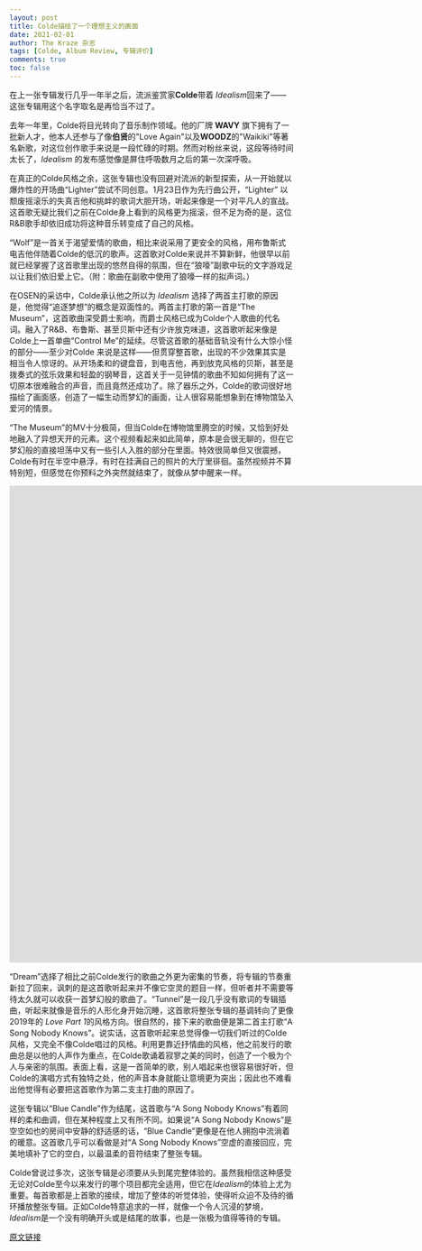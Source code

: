 ```yaml
---
layout: post
title: Colde描绘了一个理想主义的画面
date: 2021-02-01
author: The Kraze 杂志
tags: [Colde, Album Review, 专辑评价]
comments: true
toc: false
---
```


在上一张专辑发行几乎一年半之后，流派鉴赏家**Colde**带着 *Idealism*回来了——这张专辑用这个名字取名是再恰当不过了。

去年一年里，Colde将目光转向了音乐制作领域。他的厂牌 **WAVY** 旗下拥有了一批新人才，他本人还参与了像**伯贤**的"Love Again"以及**WOODZ**的"Waikiki"等著名新歌，对这位创作歌手来说是一段忙碌的时期。然而对粉丝来说，这段等待时间太长了，*Idealism* 的发布感觉像是屏住呼吸数月之后的第一次深呼吸。

在真正的Colde风格之余，这张专辑也没有回避对流派的新型探索，从一开始就以爆炸性的开场曲“Lighter”尝试不同创意。1月23日作为先行曲公开，“Lighter” 以颓废摇滚乐的失真吉他和挑衅的歌词大胆开场，听起来像是一个对平凡人的宣战。这首歌无疑比我们之前在Colde身上看到的风格更为摇滚，但不足为奇的是，这位R&B歌手却依旧成功将这种音乐转变成了自己的风格。

“Wolf”是一首关于渴望爱情的歌曲，相比来说采用了更安全的风格，用布鲁斯式电吉他伴随着Colde的低沉的歌声。这首歌对Colde来说并不算新鲜，他很早以前就已经掌握了这首歌里出现的悠然自得的氛围，但在“狼嚎”副歌中玩的文字游戏足以让我们依旧爱上它。（附：歌曲在副歌中使用了狼嚎一样的拟声词。）

在OSEN的采访中，Colde承认他之所以为 *Idealism* 选择了两首主打歌的原因是，他觉得“追逐梦想”的概念是双面性的。两首主打歌的第一首是“The Museum”，这首歌曲深受爵士影响，而爵士风格已成为Colde个人歌曲的代名词。融入了R&B、布鲁斯、甚至贝斯中还有少许放克味道，这首歌听起来像是Colde上一首单曲“Control Me”的延续。尽管这首歌的基础音轨没有什么大惊小怪的部分——至少对Colde 来说是这样——但贯穿整首歌，出现的不少效果其实是相当令人惊讶的。从开场柔和的键盘音，到电吉他，再到放克风格的贝斯，甚至是拨奏式的弦乐效果和轻盈的钢琴音，这首关于一见钟情的歌曲不知如何拥有了这一切原本很难融合的声音，而且竟然还成功了。除了器乐之外，Colde的歌词很好地描绘了画面感，创造了一幅生动而梦幻的画面，让人很容易能想象到在博物馆坠入爱河的情景。

“The Museum”的MV十分极简，但当Colde在博物馆里腾空的时候，又恰到好处地融入了异想天开的元素。这个视频看起来如此简单，原本是会很无聊的，但在它梦幻般的直接坦荡中又有一些引人入胜的部分在里面。特效很简单但又很震撼，Colde有时在半空中悬浮，有时在挂满自己的照片的大厅里徘徊。虽然视频并不算特别短，但感觉在你预料之外突然就结束了，就像从梦中醒来一样。

<div class='video-container'><iframe width="1605" height="846" src="https://www.youtube.com/embed/fDKMbAJXh0A" frameborder="0" allow="accelerometer; autoplay; clipboard-write; encrypted-media; gyroscope; picture-in-picture" allowfullscreen></iframe></div>

“Dream”选择了相比之前Colde发行的歌曲之外更为密集的节奏，将专辑的节奏重新拉了回来，讽刺的是这首歌听起来并不像它空灵的题目一样，但听者并不需要等待太久就可以收获一首梦幻般的歌曲了。“Tunnel”是一段几乎没有歌词的专辑插曲，听起来就像是音乐的人形化身开始沉睡，这首歌将整张专辑的基调转向了更像2019年的 *Love Part 1*的风格方向。很自然的，接下来的歌曲便是第二首主打歌“A Song Nobody Knows”。说实话，这首歌听起来总觉得像一切我们听过的Colde风格，又完全不像Colde唱过的风格。利用更靠近抒情曲的风格，他之前发行的歌曲总是以他的人声作为重点，在Colde歌诵着寂寥之美的同时，创造了一个极为个人与亲密的氛围。表面上看，这是一首简单的歌，别人唱起来也很容易很好听，但Colde的演唱方式有独特之处，他的声音本身就能让意境更为突出；因此也不难看出他觉得有必要把这首歌作为第二支主打曲的原因了。

这张专辑以“Blue Candle”作为结尾，这首歌与“A Song Nobody Knows”有着同样的柔和曲调，但在某种程度上又有所不同。如果说“A Song Nobody Knows”是空空如也的房间中安静的舒适感的话，“Blue Candle”更像是在他人拥抱中流淌着的暖意。这首歌几乎可以看做是对“A Song Nobody Knows”空虚的直接回应，完美地填补了它的空白，以最温柔的音符结束了整张专辑。

Colde曾说过多次，这张专辑是必须要从头到尾完整体验的。虽然我相信这种感受无论对Colde至今以来发行的哪个项目都完全适用，但它在*Idealism*的体验上尤为重要。每首歌都是上首歌的接续，增加了整体的听觉体验，使得听众迫不及待的循环播放整张专辑。正如Colde特意追求的一样，就像一个令人沉浸的梦境，*Idealism*是一个没有明确开头或是结尾的故事，也是一张极为值得等待的专辑。

[原文链接](http://www.thekrazemagazine.com/latest-updates/2021/1/27/colde-paints-an-idealistic-view)